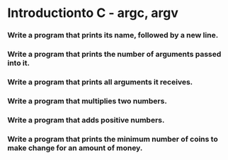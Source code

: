 <h1>Introductionto  C - argc, argv  
<h3>Write a program that prints its name, followed by a new line.  
<h3>Write a program that prints the number of arguments passed into it.  
<h3>Write a program that prints all arguments it receives.  
<h3>Write a program that multiplies two numbers.  
<h3>Write a program that adds positive numbers.  
<h3>Write a program that prints the minimum number of coins to make change for an amount of money.
